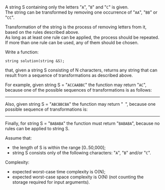 A string S containing only the letters "`A`", "`B`" and "`C`" is given. 
<br>The string can be transformed by removing one occurrence of  "`AA`", "`BB`" or "`CC`".

Transformation of the string is the process of removing letters from it, based on the rules described above. 
<br>As long as at least one rule can be applied, the process should be repeated. 
<br>If more than one rule can be used, any of them should be chosen.

Write a function:
```
string solution(string &S);
```
that, given a string S consisting of N characters, returns any string that can result from a sequence of transformations as described above.

For example, given string S = "`ACCAABBC`" the function may return "`AC`", 
because one of the possible sequences of transformations is as follows:

---

Also, given string S = "`ABCBBCBA`" the function may return "` `", because one possible sequence of transformations is:

---

Finally, for string S = "`BABABA`" the function must return "`BABABA`", because 
no rules can be applied to string S.

Assume that:

- the length of S is within the range [0..50,000];
- string S consists only of the following characters: "`A`", "`B`" and/or "`C`".


Complexity:

- expected worst-case time complexity is O(N);
- expected worst-case space complexity is O(N) (not counting the storage required for input arguments).


